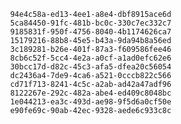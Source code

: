 
                94e4c58a-ed13-4ee1-a8e4-dbf8915ace6d
                5ca84450-91fc-481b-bc0c-330c7ec332c7
                9185831f-950f-4756-8040-4b1174626ca7
                15179216-88b8-45e5-b43a-9da94b8a56ed
                3c189281-b26e-401f-87a3-f609586fee46
                8cb6c52f-5cc4-4e2a-a0cf-a1ad0efc62e6
                30bcc17d-d82c-45c3-afa5-dfea20c56054
                dc2436a4-7de9-4ca6-a521-0cccb822c566
                cd71f713-8241-4c5c-a2ab-ad42a47adf96
                8122267e-292c-482a-abe4-ed409c8048bc
                1e044213-ea3c-493d-ae98-9f5d6a0cf50e
                e90fe69c-90ab-42ec-9328-aede6c933c8c
                